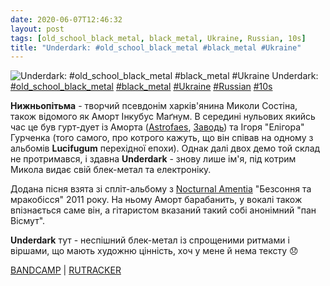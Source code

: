 ```yaml
---
date: 2020-06-07T12:46:32
layout: post
tags: [old_school_black_metal, black_metal, Ukraine, Russian, 10s]
title: "Underdark: #old_school_black_metal #black_metal #Ukraine"
---
```

![Underdark: #old_school_black_metal #black_metal #Ukraine](/assets/photos/photo_987@07-06-2020_12-46-32.jpg)
Underdark: [#old_school_black_metal](/tags/#old_school_black_metal) [#black_metal](/tags/#black_metal) [#Ukraine](/tags/#Ukraine) [#Russian](/tags/#Russian) [#10s](/tags/#10s)

**Нижньопітьма** - творчий псевдонім харків&#39;янина Миколи Состіна, також відомого як Аморт Інкубус Маґнум. В середині нульових якийсь час це був гурт-дует із Аморта ([Astrofaes](https://t.me/vast_space_unexplored/3307), [Заводь](https://t.me/vast_space_unexplored/3766)) та Ігоря &quot;Елігора&quot; Гурченка (того самого, про котрого кажуть, що він співав на одному з альбомів **Lucifugum** перехідної епохи). Однак далі двох демо той склад не протримався, і здавна **Underdark** - знову лише ім&#39;я, під котрим Микола видає свій блек-метал та електроніку.

Додана пісня взята зі спліт-альбому з [Nocturnal Amentia](https://t.me/vast_space_unexplored/3790) &quot;Безсоння та мракобісся&quot; 2011 року. На ньому Аморт барабанить, у вокалі також впізнається саме він, а гітаристом вказаний такий собі анонімний &quot;пан Вісмут&quot;.

**Underdark** тут - неспішний блек-метал із спрощеними ритмами і віршами, що мають художню цінність, хоч у мене й нема тексту 😞

[BANDCAMP](https://satanicrex.bandcamp.com/album/somnambula-obscurantism) | [RUTRACKER](https://rutracker.org/forum/viewtopic.php?t=3939878)